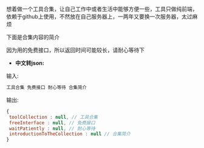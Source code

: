 想着做一个工具合集，让自己工作中或者生活中能够方便一些，工具只做纯前端，依赖于github上使用，不然放在自己服务器上，一两年又要换一次服务器，太过麻烦

下面是合集内容的简介

因为用的免费接口，所以返回时间可能较长，请耐心等待下

- **中文转json:**

输入:
```js
工具合集 免费接口 耐心等待 合集简介  
```

输出:

```js
{  
 toolCollection : null, // 工具合集  
 freeInterface : null, // 免费接口  
 waitPatiently : null, // 耐心等待  
 introductionToTheCollection : null // 合集简介  
}
```